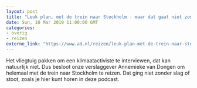 ```yaml
---
layout: post
title: "Leuk plan, met de trein naar Stockholm - maar dat gaat niet zonder slag of stoot"
date: Sun, 10 Mar 2019 11:00:00 GMT
categories: 
- overig 
- reizen 
externe_link: "https://www.ad.nl/reizen/leuk-plan-met-de-trein-naar-stockholm-maar-dat-gaat-niet-zonder-slag-of-stoot~a99f024a/"
---
```


Het vliegtuig pakken om een klimaatactiviste te interviewen, dat kan natuurlijk niet. Dus besloot onze verslaggever Annemieke van Dongen om helemaal met de trein naar Stockholm te reizen. Dat ging niet zonder slag of stoot, zoals je hier kunt horen in deze podcast.
